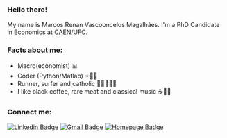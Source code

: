 ### Hello there!
My name is Marcos Renan Vascooncelos Magalhães. I'm a PhD Candidate in Economics at CAEN/UFC.

### Facts about me: 
- Macro(economist) 📊
- Coder (Python/Matlab) ➕📐💡
- Runner, surfer and catholic 🏃🏻🏄🏻⛪
- I like black coffee, rare meat and classical music ☕🥩🎹

### **Connect me:**
[![Linkedin Badge](https://img.shields.io/badge/-LinkedIn-blue?style=flat-square&logo=Linkedin&logoColor=white&link=https://linkedin.com/in/marcos-renan-vasconcelos-magalhaes/)](https://www.linkedin.com/in/marcos-renan-vasconcelos-magalhaes/)
[![Gmail Badge](https://img.shields.io/badge/-Gmail-c14438?style=flat-square&logo=Gmail&logoColor=white&link=mailto:marcosrenan@caen.ufc.br)](mailto:marcosrenan@caen.ufc.br)
[![Homepage Badge](https://img.shields.io/badge/-Homepage-gray?style=flat-square&logo=Homepage&logoColor=white&link=https://marcosrenan.github.io)](https://marcosrenan.github.io)
